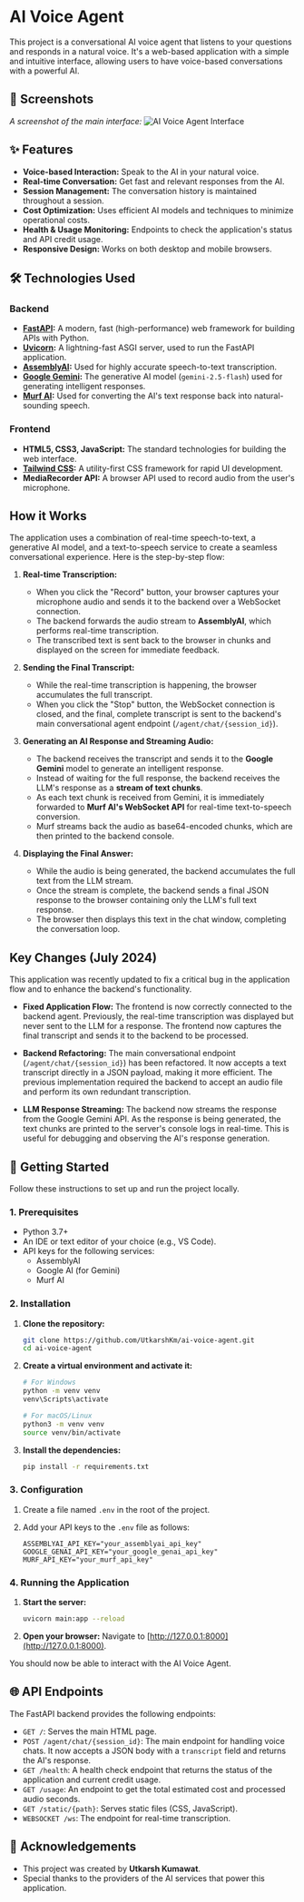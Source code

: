 # AI Voice Agent

This project is a conversational AI voice agent that listens to your questions and responds in a natural voice. It's a web-based application with a simple and intuitive interface, allowing users to have voice-based conversations with a powerful AI.

## 📸 Screenshots



*A screenshot of the main interface:*
![AI Voice Agent Interface]( https://res.cloudinary.com/backend-tube/image/upload/v1755154372/Screenshot_2025-08-13_124951_zmw2xn.png )

## ✨ Features

*   **Voice-based Interaction:** Speak to the AI in your natural voice.
*   **Real-time Conversation:** Get fast and relevant responses from the AI.
*   **Session Management:** The conversation history is maintained throughout a session.
*   **Cost Optimization:** Uses efficient AI models and techniques to minimize operational costs.
*   **Health & Usage Monitoring:** Endpoints to check the application's status and API credit usage.
*   **Responsive Design:** Works on both desktop and mobile browsers.

## 🛠️ Technologies Used

### Backend

*   **[FastAPI](https://fastapi.tiangolo.com/):** A modern, fast (high-performance) web framework for building APIs with Python.
*   **[Uvicorn](https://www.uvicorn.org/):** A lightning-fast ASGI server, used to run the FastAPI application.
*   **[AssemblyAI](https://www.assemblyai.com/):** Used for highly accurate speech-to-text transcription.
*   **[Google Gemini](https://deepmind.google/technologies/gemini/):** The generative AI model (`gemini-2.5-flash`) used for generating intelligent responses.
*   **[Murf AI](https://murf.ai/):** Used for converting the AI's text response back into natural-sounding speech.

### Frontend

*   **HTML5, CSS3, JavaScript:** The standard technologies for building the web interface.
*   **[Tailwind CSS](https://tailwindcss.com/):** A utility-first CSS framework for rapid UI development.
*   **MediaRecorder API:** A browser API used to record audio from the user's microphone.

## How it Works

The application uses a combination of real-time speech-to-text, a generative AI model, and a text-to-speech service to create a seamless conversational experience. Here is the step-by-step flow:

1.  **Real-time Transcription:**
    *   When you click the "Record" button, your browser captures your microphone audio and sends it to the backend over a WebSocket connection.
    *   The backend forwards the audio stream to **AssemblyAI**, which performs real-time transcription.
    *   The transcribed text is sent back to the browser in chunks and displayed on the screen for immediate feedback.

2.  **Sending the Final Transcript:**
    *   While the real-time transcription is happening, the browser accumulates the full transcript.
    *   When you click the "Stop" button, the WebSocket connection is closed, and the final, complete transcript is sent to the backend's main conversational agent endpoint (`/agent/chat/{session_id}`).

3.  **Generating an AI Response and Streaming Audio:**
    *   The backend receives the transcript and sends it to the **Google Gemini** model to generate an intelligent response.
    *   Instead of waiting for the full response, the backend receives the LLM's response as a **stream of text chunks**.
    *   As each text chunk is received from Gemini, it is immediately forwarded to **Murf AI's WebSocket API** for real-time text-to-speech conversion.
    *   Murf streams back the audio as base64-encoded chunks, which are then printed to the backend console.

4.  **Displaying the Final Answer:**
    *   While the audio is being generated, the backend accumulates the full text from the LLM stream.
    *   Once the stream is complete, the backend sends a final JSON response to the browser containing only the LLM's full text response.
    *   The browser then displays this text in the chat window, completing the conversation loop.

## Key Changes (July 2024)

This application was recently updated to fix a critical bug in the application flow and to enhance the backend's functionality.

*   **Fixed Application Flow:** The frontend is now correctly connected to the backend agent. Previously, the real-time transcription was displayed but never sent to the LLM for a response. The frontend now captures the final transcript and sends it to the backend to be processed.

*   **Backend Refactoring:** The main conversational endpoint (`/agent/chat/{session_id}`) has been refactored. It now accepts a text transcript directly in a JSON payload, making it more efficient. The previous implementation required the backend to accept an audio file and perform its own redundant transcription.

*   **LLM Response Streaming:** The backend now streams the response from the Google Gemini API. As the response is being generated, the text chunks are printed to the server's console logs in real-time. This is useful for debugging and observing the AI's response generation.

## 🚀 Getting Started

Follow these instructions to set up and run the project locally.

### 1. Prerequisites

*   Python 3.7+
*   An IDE or text editor of your choice (e.g., VS Code).
*   API keys for the following services:
    *   AssemblyAI
    *   Google AI (for Gemini)
    *   Murf AI

### 2. Installation

1.  **Clone the repository:**
    ```bash
    git clone https://github.com/UtkarshKm/ai-voice-agent.git
    cd ai-voice-agent
    ```

2.  **Create a virtual environment and activate it:**
    ```bash
    # For Windows
    python -m venv venv
    venv\Scripts\activate

    # For macOS/Linux
    python3 -m venv venv
    source venv/bin/activate
    ```

3.  **Install the dependencies:**
    ```bash
    pip install -r requirements.txt
    ```

### 3. Configuration

1.  Create a file named `.env` in the root of the project.
2.  Add your API keys to the `.env` file as follows:

    ```
    ASSEMBLYAI_API_KEY="your_assemblyai_api_key"
    GOOGLE_GENAI_API_KEY="your_google_genai_api_key"
    MURF_API_KEY="your_murf_api_key"
    ```

### 4. Running the Application

1.  **Start the server:**
    ```bash
    uvicorn main:app --reload
    ```

2.  **Open your browser:**
    Navigate to [http://127.0.0.1:8000](http://127.0.0.1:8000).

You should now be able to interact with the AI Voice Agent.

## 🌐 API Endpoints

The FastAPI backend provides the following endpoints:

*   `GET /`: Serves the main HTML page.
*   `POST /agent/chat/{session_id}`: The main endpoint for handling voice chats. It now accepts a JSON body with a `transcript` field and returns the AI's response.
*   `GET /health`: A health check endpoint that returns the status of the application and current credit usage.
*   `GET /usage`: An endpoint to get the total estimated cost and processed audio seconds.
*   `GET /static/{path}`: Serves static files (CSS, JavaScript).
*   `WEBSOCKET /ws`: The endpoint for real-time transcription.

## 🙏 Acknowledgements

*   This project was created by **Utkarsh Kumawat**.
*   Special thanks to the providers of the AI services that power this application.
